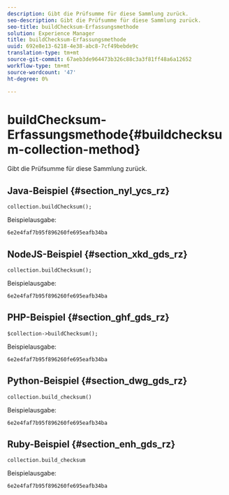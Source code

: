 ```yaml
---
description: Gibt die Prüfsumme für diese Sammlung zurück.
seo-description: Gibt die Prüfsumme für diese Sammlung zurück.
seo-title: buildChecksum-Erfassungsmethode
solution: Experience Manager
title: buildChecksum-Erfassungsmethode
uuid: 692e8e13-6218-4e38-abc8-7cf49bebde9c
translation-type: tm+mt
source-git-commit: 67aeb3de964473b326c88c3a3f81ff48a6a12652
workflow-type: tm+mt
source-wordcount: '47'
ht-degree: 0%

---
```



# buildChecksum-Erfassungsmethode{#buildchecksum-collection-method}

Gibt die Prüfsumme für diese Sammlung zurück.

## Java-Beispiel {#section_nyl_ycs_rz}

```
collection.buildChecksum(); 
```

Beispielausgabe:

```
6e2e4faf7b95f896260fe695eafb34ba 
```

## NodeJS-Beispiel {#section_xkd_gds_rz}

```
collection.buildChecksum(); 
```

Beispielausgabe:

```
6e2e4faf7b95f896260fe695eafb34ba 
```

## PHP-Beispiel {#section_ghf_gds_rz}

```
$collection->buildChecksum(); 
```

Beispielausgabe:

```
6e2e4faf7b95f896260fe695eafb34ba 
```

## Python-Beispiel {#section_dwg_gds_rz}

```
collection.build_checksum() 
```

Beispielausgabe:

```
6e2e4faf7b95f896260fe695eafb34ba 
```

## Ruby-Beispiel {#section_enh_gds_rz}

```
collection.build_checksum
```

Beispielausgabe:

```
6e2e4faf7b95f896260fe695eafb34ba 
```

